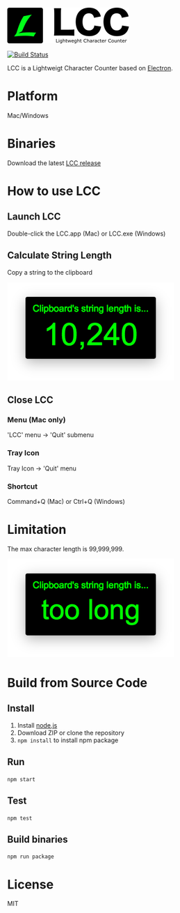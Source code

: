 ![img](./image/readme/logo.png)

[![Build Status](https://travis-ci.org/cotrpepe/LCC.svg?branch=master)](https://travis-ci.org/cotrpepe/LCC)

LCC is a Lightweigt Character Counter based on [Electron](http://electron.atom.io).


# Platform

Mac/Windows


# Binaries

Download the latest [LCC release](https://github.com/cotrpepe/LCC/releases/tag/v0.1.0)


# How to use LCC

## Launch LCC

Double-click the LCC.app (Mac) or LCC.exe (Windows)


## Calculate String Length

Copy a string to the clipboard

![img](./image/readme/example.png)


## Close LCC

### Menu (Mac only)

'LCC' menu -> 'Quit' submenu

### Tray Icon

Tray Icon -> 'Quit' menu

### Shortcut

Command+Q (Mac) or Ctrl+Q (Windows)


# Limitation

The max character length is 99,999,999.

![img](./image/readme/too_long.png)


# Build from Source Code

## Install

1. Install [node.js](https://nodejs.org)
2. Download ZIP or clone the repository
3. `npm install` to install npm package


## Run

`npm start`


## Test

`npm test`


## Build binaries

`npm run package`


# License

MIT
